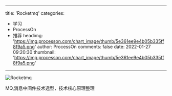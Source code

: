 
---
title: 'Rocketmq'
categories: 
 - 学习
 - ProcessOn
 - 推荐
headimg: 'https://img.processon.com/chart_image/thumb/5e361ee9e4b05b335ff8f9a5.png'
author: ProcessOn
comments: false
date: 2022-01-27 09:20:30
thumbnail: 'https://img.processon.com/chart_image/thumb/5e361ee9e4b05b335ff8f9a5.png'
---

<div>   
<img class="thumb" alt="Rocketmq" src="https://img.processon.com/chart_image/thumb/5e361ee9e4b05b335ff8f9a5.png" referrerpolicy="no-referrer">
<p>MQ,消息中间件技术选型，技术核心原理整理</p>  
</div>
            